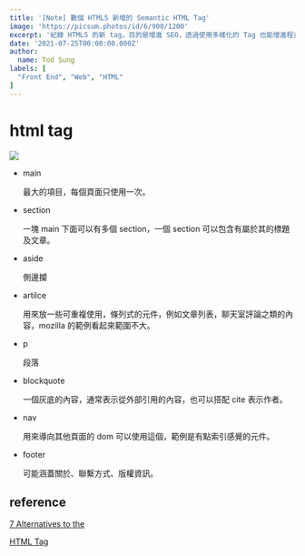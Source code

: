 ```yaml
---
title: '[Note] 數個 HTML5 新增的 Semantic HTML Tag'
image: 'https://picsum.photos/id/6/900/1200'
excerpt: '紀錄 HTML5 的新 tag，目的是增進 SEO，透過使用多樣化的 Tag 也能增進程式碼的可讀性，如果你目前還是持續不停的使用 div 撰寫程式碼，不彷進來看看有什麼常見的 tag 是你可以套用的！'
date: '2021-07-25T00:00:00.000Z'
author:
  name: Tod Sung
labels: [
  "Front End", "Web", "HTML"
]
---
```


# html tag

![](https://i.imgur.com/3md9I34.png)

* main

  最大的項目，每個頁面只使用一次。

* section

  一塊 main 下面可以有多個 section，一個 section 可以包含有屬於其的標題及文章。

* aside

  側邊攔

* artilce

  用來放一些可重複使用，條列式的元件，例如文章列表，聊天室評論之類的內容，mozilla 的範例看起來範圍不大。

* p

  段落

* blockquote

  一個灰底的內容，通常表示從外部引用的內容，也可以搭配 cite 表示作者。

* nav

  用來導向其他頁面的 dom 可以使用這個，範例是有點索引感覺的元件。

* footer

  可能涵蓋關於、聯繫方式、版權資訊。

## reference

[7 Alternatives to the <div> HTML Tag](https://medium.com/@zac_heisey/7-alternatives-to-the-div-html-tag-7c888c7b5036)
